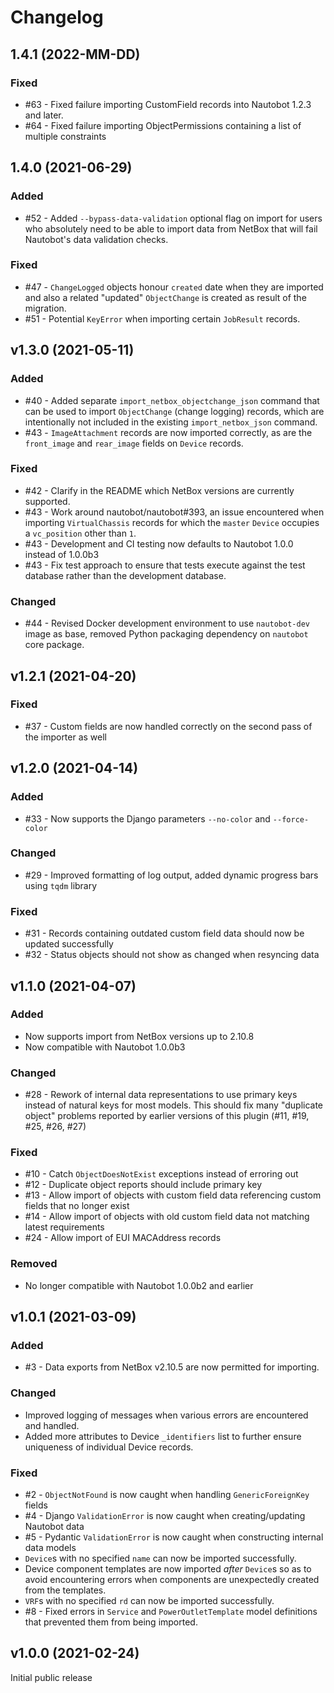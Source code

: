 # Changelog

## 1.4.1 (2022-MM-DD)

### Fixed

- #63 - Fixed failure importing CustomField records into Nautobot 1.2.3 and later.
- #64 - Fixed failure importing ObjectPermissions containing a list of multiple constraints

## 1.4.0 (2021-06-29)

### Added

- #52 - Added `--bypass-data-validation` optional flag on import for users who absolutely need to be able to import data from NetBox that will fail Nautobot's data validation checks.

### Fixed

- #47 - `ChangeLogged` objects honour `created` date when they are imported and also a related "updated" `ObjectChange` is created as result of the migration.
- #51 - Potential `KeyError` when importing certain `JobResult` records.

## v1.3.0 (2021-05-11)

### Added

- #40 - Added separate `import_netbox_objectchange_json` command that can be used to import `ObjectChange`
  (change logging) records, which are intentionally not included in the existing `import_netbox_json` command.
- #43 - `ImageAttachment` records are now imported correctly, as are the `front_image` and `rear_image` fields
  on `Device` records.

### Fixed

- #42 - Clarify in the README which NetBox versions are currently supported.
- #43 - Work around nautobot/nautobot#393, an issue encountered when importing `VirtualChassis` records for which
  the `master` `Device` occupies a `vc_position` other than `1`.
- #43 - Development and CI testing now defaults to Nautobot 1.0.0 instead of 1.0.0b3
- #43 - Fix test approach to ensure that tests execute against the test database rather than the development database.

### Changed

- #44 - Revised Docker development environment to use `nautobot-dev` image as base, removed Python packaging dependency on `nautobot` core package.

## v1.2.1 (2021-04-20)

### Fixed

- #37 - Custom fields are now handled correctly on the second pass of the importer as well

## v1.2.0 (2021-04-14)

### Added

- #33 - Now supports the Django parameters `--no-color` and `--force-color`

### Changed

- #29 - Improved formatting of log output, added dynamic progress bars using `tqdm` library

### Fixed

- #31 - Records containing outdated custom field data should now be updated successfully
- #32 - Status objects should not show as changed when resyncing data

## v1.1.0 (2021-04-07)

### Added

- Now supports import from NetBox versions up to 2.10.8
- Now compatible with Nautobot 1.0.0b3

### Changed

- #28 - Rework of internal data representations to use primary keys instead of natural keys for most models.
  This should fix many "duplicate object" problems reported by earlier versions of this plugin (#11, #19, #25, #26, #27)

### Fixed

- #10 - Catch `ObjectDoesNotExist` exceptions instead of erroring out
- #12 - Duplicate object reports should include primary key
- #13 - Allow import of objects with custom field data referencing custom fields that no longer exist
- #14 - Allow import of objects with old custom field data not matching latest requirements
- #24 - Allow import of EUI MACAddress records

### Removed

- No longer compatible with Nautobot 1.0.0b2 and earlier

## v1.0.1 (2021-03-09)

### Added

- #3 - Data exports from NetBox v2.10.5 are now permitted for importing.

### Changed

- Improved logging of messages when various errors are encountered and handled.
- Added more attributes to Device `_identifiers` list to further ensure uniqueness of individual Device records.

### Fixed

- #2 - `ObjectNotFound` is now caught when handling `GenericForeignKey` fields
- #4 - Django `ValidationError` is now caught when creating/updating Nautobot data
- #5 - Pydantic `ValidationError` is now caught when constructing internal data models
- `Device`s with no specified `name` can now be imported successfully.
- Device component templates are now imported _after_ `Device`s so as to avoid encountering errors when components are unexpectedly created from the templates.
- `VRF`s with no specified `rd` can now be imported successfully.
- #8 - Fixed errors in `Service` and `PowerOutletTemplate` model definitions that prevented them from being imported.

## v1.0.0 (2021-02-24)

Initial public release
